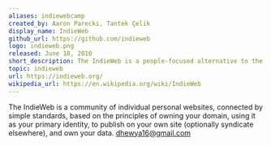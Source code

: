 ```yaml
---
aliases: indiewebcamp
created_by: Aaron Parecki, Tantek Çelik
display_name: IndieWeb
github_url: https://github.com/indieweb
logo: indieweb.png
released: June 18, 2010
short_description: The IndieWeb is a people-focused alternative to the "corporate web".
topic: indieweb
url: https://indieweb.org/
wikipedia_url: https://en.wikipedia.org/wiki/IndieWeb
---
```

The IndieWeb is a community of individual personal websites, connected by simple standards, based on the principles of owning your domain, using it as your primary identity, to publish on your own site (optionally syndicate elsewhere), and own your data.
dhewya16@gmail.com
